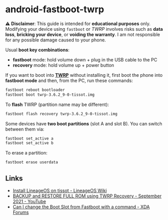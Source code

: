 # android-fastboot-twrp

:warning: **Disclaimer**: This guide is intended for **educational purposes** only. Modifying your device using `fastboot` or _TWRP_ involves risks such as **data loss**, **bricking your device**, or **voiding the warranty**. I am not responsible for any possible damage caused to your phone.

Usual **boot key combinations**:

- **fastboot** mode: hold volume down + plug in the USB cable to the PC
- **recovery** mode: hold volume up + power button

If you want to boot into [**TWRP**](https://twrp.me/) without installing it, first boot the phone into **fastboot mode** and then, from the PC, run these commands:

```bash
fastboot reboot bootloader
fastboot boot twrp-3.6.2_9-0-tissot.img
```

To **flash** TWRP (partition name may be different):

```bash
fastboot flash recovery twrp-3.6.2_9-0-tissot.img
```

Some devices have **two boot partitions** (slot A and slot B). You can switch between them via:

```bash
fastboot set_active a
fastboot set_active b
```

To erase a partition:

```bash
fastboot erase userdata
```

## Links

- [Install LineageOS on tissot - LineageOS Wiki](https://wiki.lineageos.org/devices/tissot/install)
- [BACKUP and RESTORE FULL ROM using TWRP Recovery - September 2021 - YouTube](https://www.youtube.com/watch?v=EKeONaQB_Zo)
- [Can I change the Boot Slot from Fastboot with a command - XDA Forums](https://forum.xda-developers.com/t/can-i-change-the-boot-slot-from-fastboot-with-a-command.3977207/)
